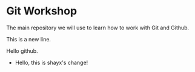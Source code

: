 # Git Workshop

The main repository we will use to learn how to work with Git and Github.

This is a new line.

Hello github.


* Hello, this is shayx's change!
